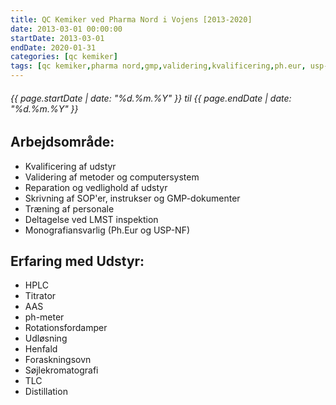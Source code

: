 ```yaml
---
title: QC Kemiker ved Pharma Nord i Vojens [2013-2020]
date: 2013-03-01 00:00:00
startDate: 2013-03-01
endDate: 2020-01-31
categories: [qc kemiker]
tags: [qc kemiker,pharma nord,gmp,validering,kvalificering,ph.eur, usp-nf]
---
```

  
###### {{ page.startDate | date: "%d.%m.%Y" }} til {{ page.endDate | date: "%d.%m.%Y" }}
## Arbejdsområde:  
* Kvalificering af udstyr
* Validering af metoder og computersystem
* Reparation og vedlighold af udstyr
* Skrivning af SOP'er, instrukser og GMP-dokumenter
* Træning af personale
* Deltagelse ved LMST inspektion
* Monografiansvarlig (Ph.Eur og USP-NF)
  
## Erfaring med Udstyr:  
* HPLC
* Titrator
* AAS
* ph-meter
* Rotationsfordamper
* Udløsning
* Henfald
* Foraskningsovn
* Søjlekromatografi
* TLC
* Distillation

